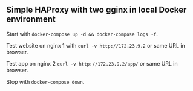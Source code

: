 ## Simple HAProxy with two gginx in local Docker environment

Start with `docker-compose up -d && docker-compose logs -f`.

Test website on nginx 1 with `curl -v http://172.23.9.2` or same URL in browser.

Test app on nginx 2 `curl -v http://172.23.9.2/app/` or same URL in browser.

Stop with `docker-compose down`.
